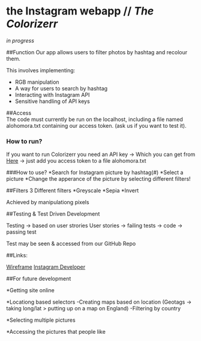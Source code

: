 # the Instagram webapp // *The Colorizerr*

*in progress*

##Function
Our app allows users to filter photos by hashtag and recolour them.



This involves implementing:
* RGB manipulation
* A way for users to search by hashtag
* Interacting with Instagram API
* Sensitive handling of API keys


##Access   
The code must currently be run on the localhost, including a file named alohomora.txt containing our access token. (ask us if you want to test it).

### How to run?
If you want to run Colorizerr you need an API key -> Which you can get from [Here](https://instagram.com/developer/) -> just add you access token to a file alohomora.txt


###How to use?
*Search for Instagram picture by hashtag(#)
*Select a picture 
*Change the apperance of the picture by selecting different filters!



##Filters
3 Different filters
*Greyscale
*Sepia
*Invert

Achieved by manipulationg pixels



##Testing & Test Driven Development

Testing -> based on user strories
User stories -> failing tests -> code -> passing test


Test may be seen & accessed from our GitHub Repo


##Links:

[Wireframe](https://docs.google.com/presentation/d/1O-6i6foRH9OoIY_6_AwNoZ1l88lthe-LRhiJRGJwmNc/edit?usp=sharing)
[Instagram Developer](https://instagram.com/developer/)










##For future development

*Getting site online

*Locationg based selectors
-Creating maps based on location (Geotags -> taking long/lat > putting up on a map on England)
-Filtering by country

*Selecting multiple pictures

*Accessing the pictures that people like












